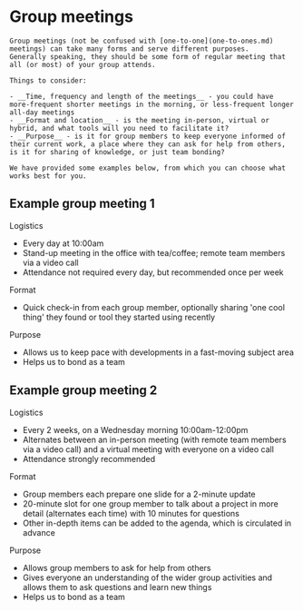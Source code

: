 # Group meetings

```{hint}
Group meetings (not be confused with [one-to-one](one-to-ones.md) meetings) can take many forms and serve different purposes.
Generally speaking, they should be some form of regular meeting that all (or most) of your group attends.

Things to consider:

- __Time, frequency and length of the meetings__ - you could have more-frequent shorter meetings in the morning, or less-frequent longer all-day meetings
- __Format and location__ - is the meeting in-person, virtual or hybrid, and what tools will you need to facilitate it?
- __Purpose__ - is it for group members to keep everyone informed of their current work, a place where they can ask for help from others, is it for sharing of knowledge, or just team bonding?

We have provided some examples below, from which you can choose what works best for you.
```

## Example group meeting 1

Logistics
- Every day at 10:00am
- Stand-up meeting in the office with tea/coffee; remote team members via a video call
- Attendance not required every day, but recommended once per week

Format
- Quick check-in from each group member, optionally sharing 'one cool thing' they found or tool they started using recently

Purpose
- Allows us to keep pace with developments in a fast-moving subject area
- Helps us to bond as a team

## Example group meeting 2

Logistics
- Every 2 weeks, on a Wednesday morning 10:00am-12:00pm
- Alternates between an in-person meeting (with remote team members via a video call) and a virtual meeting with everyone on a video call
- Attendance strongly recommended

Format
- Group members each prepare one slide for a 2-minute update
- 20-minute slot for one group member to talk about a project in more detail (alternates each time) with 10 minutes for questions
- Other in-depth items can be added to the agenda, which is circulated in advance

Purpose
- Allows group members to ask for help from others
- Gives everyone an understanding of the wider group activities and allows them to ask questions and learn new things
- Helps us to bond as a team
